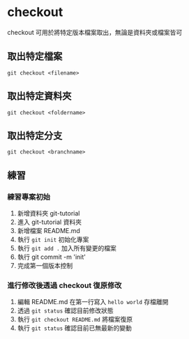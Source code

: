 # checkout

checkout 可用於將特定版本檔案取出，無論是資料夾或檔案皆可

## 取出特定檔案

`git checkout <filename>`

## 取出特定資料夾

`git checkout <foldername>`

## 取出特定分支

`git checkout <branchname>`



## 練習


### 練習專案初始

1. 新增資料夾 git-tutorial
2. 進入 git-tutorial 資料夾
2. 新增檔案 README.md
3. 執行 `git init` 初始化專案
4. 執行 `git add .` 加入所有變更的檔案
5. 執行 git commit -m 'init'
6. 完成第一個版本控制

### 進行修改後透過 checkout 復原修改

1. 編輯 README.md 在第一行寫入 `hello world` 存檔離開
2. 透過 `git status` 確認目前修改狀態
3. 執行 `git checkout README.md` 將檔案復原
4. 執行 `git status` 確認目前已無最新的變動

